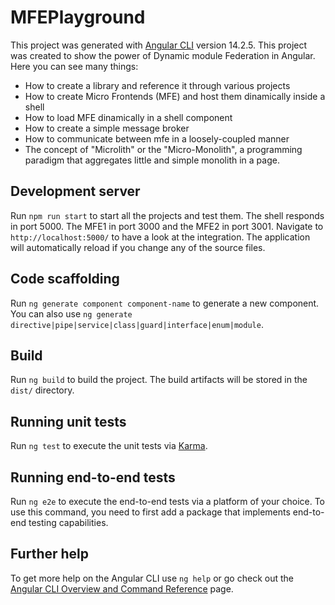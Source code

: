 # MFEPlayground

This project was generated with [Angular CLI](https://github.com/angular/angular-cli) version 14.2.5.
This project was created to show the power of Dynamic module Federation in Angular. Here you can see many things:
- How to create a library and reference it through various projects
- How to create Micro Frontends (MFE) and host them dinamically inside a shell
- How to load MFE dinamically in a shell component
- How to create a simple message broker
- How to communicate between mfe in a loosely-coupled manner
- The concept of "Microlith" or the "Micro-Monolith", a programming paradigm that aggregates little and simple monolith in a page.

## Development server

Run `npm run start` to start all the projects and test them. The shell responds in port 5000. The MFE1 in port 3000 and the MFE2 in port 3001. Navigate to `http://localhost:5000/` to have a look at the integration. The application will automatically reload if you change any of the source files.

## Code scaffolding

Run `ng generate component component-name` to generate a new component. You can also use `ng generate directive|pipe|service|class|guard|interface|enum|module`.

## Build

Run `ng build` to build the project. The build artifacts will be stored in the `dist/` directory.

## Running unit tests

Run `ng test` to execute the unit tests via [Karma](https://karma-runner.github.io).

## Running end-to-end tests

Run `ng e2e` to execute the end-to-end tests via a platform of your choice. To use this command, you need to first add a package that implements end-to-end testing capabilities.

## Further help

To get more help on the Angular CLI use `ng help` or go check out the [Angular CLI Overview and Command Reference](https://angular.io/cli) page.
